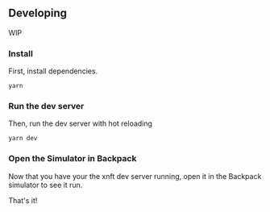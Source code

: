 

## Developing
WIP

### Install

First, install dependencies.

```
yarn
```

### Run the dev server

Then, run the dev server with hot reloading

```
yarn dev
```

### Open the Simulator in Backpack

Now that you have your the xnft dev server running, open it in the Backpack simulator to see it run.

That's it!
